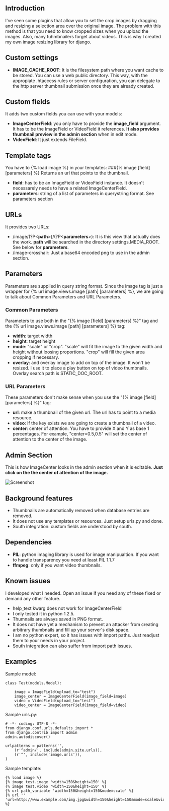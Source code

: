 ## Introduction
I've seen some plugins that allow you to set the crop images by dragging and resizing a selection area over the original image. The problem with this method is that you need to know cropped sizes when you upload the images. Also, many tuhmbnailers forget about videos.
This is why I created my own image resizing library for django.

## Custom settings

* **IMAGE_CACHE_ROOT**: It is the filesystem path where you want cache to be stored. You can use a web public directory. This way, with the appropiate .htaccess rules or server configuration, you can delegate to the http server thumbnail submission once they are already created.

## Custom fields
It adds two custom fields you can use with your models:

* **ImageCenterField**: you only have to provide the **image_field** argument. It has to be the ImageField or VideoField it references. **It also provides thumbnail preview in the admin section** when in edit mode.
* **VideoField**: It just extends FileField.

## Template tags
You have to {% load image %} in your templates:
###{% image [field] [parameters] %}
Returns an url that points to the thumbnail.

* **field**: has to be an ImageField or VideoField instance. It doesn't necessarely needs to have a related ImageCenterField.
* **parameters**: string of a list of parameters in querystring format. See parameters section

## URLs
It provides two URLs:

* /image/(?P\<**path**\>)/(?P\<**parameters**\>): It is this view that actually does the work. **path** will be searched in the directory settings.MEDIA_ROOT. See below for **parameters**.
* /image-crosshair: Just a base64 encoded png to use in the admin section.

## Parameters
Parameters are supplied in query string format.
Since the image tag is just a wrapper for {% url image.views.image [path] [parameters] %}, we are going to talk about Common Parameters and URL Parameters.

### Common Parameters
Parameters to use both in the "{% image [field] [parameters] %}" tag and the {% url image.views.image [path] [parameters] %} tag:

* **width**: target width
* **height**: target height
* **mode**: "scale" or "crop". "scale" will fit the image to the given width and height without loosing proportions. "crop" will fill the given area cropping if necessary.
* **overlay**: and overlay image to add on top of the image. It won't be resized. I use it to place a play button on top of video thumbnails. Overlay search path is STATIC_DOC_ROOT.

### URL Parameters
These parameters don't make sense when you use the "{% image [field] [parameters] %}" tag:

* **url**: make a thumbnail of the given url. The url has to point to a media resource.
* **video**: If the key exists we are going to create a thumbnail of a video.
* **center**: center of attention. You have to provide X and Y as base 1 percentages. For example, "center=0.5,0.5" will set the center of attention to the center of the image.

## Admin Section
This is how ImageCenter looks in the admin section when it is editable. **Just click on the the center of attention of the image.**

![Screenshot](https://github.com/francescortiz/image/wiki/admin_section.png)

## Background features

* Thumbnails are automatically removed when database entries are removed.
* It does not use any templates or resources. Just setup urls.py and done.
* South integration: custom fields are understood by south.

## Dependencies

* **PIL**: python imaging library is used for image manipualtion. If you want to handle transparency you need at least PIL 1.1.7
* **ffmpeg**: only if you want video thumbnails.

## Known issues
I developed what I needed. Open an issue if you need any of these fixed or demand any other feature.

* help_text kwarg does not work for ImageCenterField
* I only tested it in python 1.2.5.
* Thumnails are always saved in PNG format.
* It does not have yet a mechanism to prevent an attacker from creating arbitrary thumbnails and fill up your server's disk space.
* I am no python expert, so it has issues with import paths. Just readjust them to your needs in your project.
* South integration can also suffer from import path issues.

## Examples

Sample model:

    class Test(models.Model):
    
        image = ImageField(upload_to="test")
        image_center = ImageCenterField(image_field=image)
        video = VideoField(upload_to="test")
        video_center = ImageCenterField(image_field=video)

Sample urls.py:

    # -*- coding: UTF-8 -*-
    from django.conf.urls.defaults import *
    from django.contrib import admin
    admin.autodiscover()
    
    urlpatterns = patterns('',
        (r'^admin/', include(admin.site.urls)),
        (r'^', include('image.urls')),
    )

Sample template:

    {% load image %}
    {% image test.image 'width=150&height=150' %}
    {% image test.video 'width=150&height=150' %}
    {% url path_variable 'width=150&height=150&mode=scale' %}
    {% url '' 'url=http://www.example.com/img.jpg&width=150&height=150&mode=scale&video=true&overlay=img/overlay.png' %}


